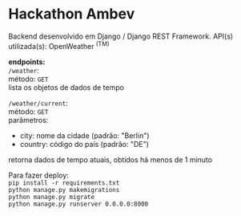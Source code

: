 # Hackathon Ambev

Backend desenvolvido em Django / Django REST Framework.
API(s) utilizada(s): OpenWeather <sup>(TM)</sup>

<b>endpoints:</b>\
`/weather`:\
método: `GET`\
lista os objetos de dados de tempo

`/weather/current`:\
método: `GET`\
parâmetros:
 - city: nome da cidade (padrão: "Berlin")
 - country: código do país (padrão: "DE")

retorna dados de tempo atuais, obtidos há menos de 1 minuto


Para fazer deploy:\
`pip install -r requirements.txt`\
`python manage.py makemigrations`\
`python manage.py migrate`\
`python manage.py runserver 0.0.0.0:8000`
